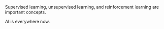 Supervised learning, unsupervised learning, and reinforcement learning are important concepts.

AI is everywhere now.